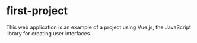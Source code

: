 # first-project

This web application is an example of a project using Vue.js, the JavaScript library for creating user interfaces.
